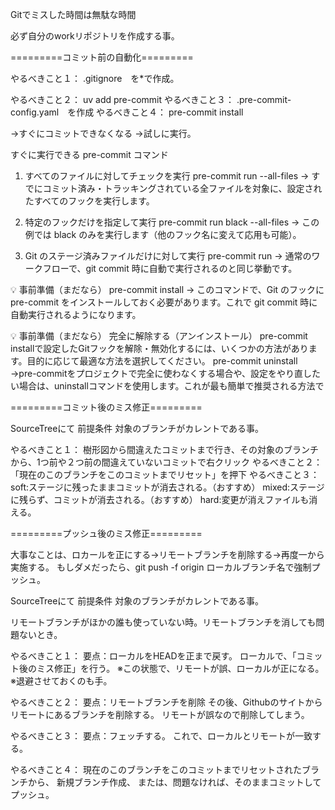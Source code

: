 Gitでミスした時間は無駄な時間

必ず自分のworkリポジトリを作成する事。

=========コミット前の自動化=========

やるべきこと１：
.gitignore　を*で作成。

やるべきこと２：
uv add pre-commit
やるべきこと３：
.pre-commit-config.yaml　を作成
やるべきこと４：
pre-commit install

→すぐにコミットできなくなる
→試しに実行。


すぐに実行できる pre-commit コマンド
1. すべてのファイルに対してチェックを実行
pre-commit run --all-files
→ すでにコミット済み・トラッキングされている全ファイルを対象に、設定されたすべてのフックを実行します。

2. 特定のフックだけを指定して実行
pre-commit run black --all-files
→ この例では black のみを実行します（他のフック名に変えて応用も可能）。

3. Git のステージ済みファイルだけに対して実行
pre-commit run
→ 通常のワークフローで、git commit 時に自動で実行されるのと同じ挙動です。

💡 事前準備（まだなら）
pre-commit install
→ このコマンドで、Git のフックに pre-commit をインストールしておく必要があります。これで git commit 時に自動実行されるようになります。

💡 事前準備（まだなら）
完全に解除する（アンインストール）
pre-commit installで設定したGitフックを解除・無効化するには、いくつかの方法があります。目的に応じて最適な方法を選択してください。
pre-commit uninstall
→pre-commitをプロジェクトで完全に使わなくする場合や、設定をやり直したい場合は、uninstallコマンドを使用します。これが最も簡単で推奨される方法で

=========コミット後のミス修正=========

SourceTreeにて
前提条件
対象のブランチがカレントである事。

やるべきこと１：
樹形図から間違えたコミットまで行き、その対象のブランチから、1つ前や２つ前の間違えていないコミットで右クリック
やるべきこと２：
「現在のこのブランチをこのコミットまでリセット」を押下
やるべきこと３：
soft:ステージに残ったままコミットが消去される。（おすすめ）
mixed:ステージに残らず、コミットが消去される。（おすすめ）
hard:変更が消えファイルも消える。

=========プッシュ後のミス修正=========

大事なことは、ロカールを正にする→リモートブランチを削除する→再度一から実施する。
もしダメだったら、git push -f origin ローカルブランチ名で強制プッシュ。

SourceTreeにて
前提条件
対象のブランチがカレントである事。

リモートブランチがほかの誰も使っていない時。リモートブランチを消しても問題ないとき。

やるべきこと１：
要点：ローカルをHEADを正まで戻す。
ローカルで、「コミット後のミス修正」を行う。
※この状態で、リモートが誤、ローカルが正になる。
※退避させておくのも手。

やるべきこと２：
要点：リモートブランチを削除
その後、Githubのサイトからリモートにあるブランチを削除する。
リモートが誤なので削除してしまう。

やるべきこと３：
要点：フェッチする。
これで、ローカルとリモートが一致する。

やるべきこと４：
現在のこのブランチをこのコミットまでリセットされたブランチから、
新規ブランチ作成、
または、問題なければ、そのままコミットしてプッシュ。


